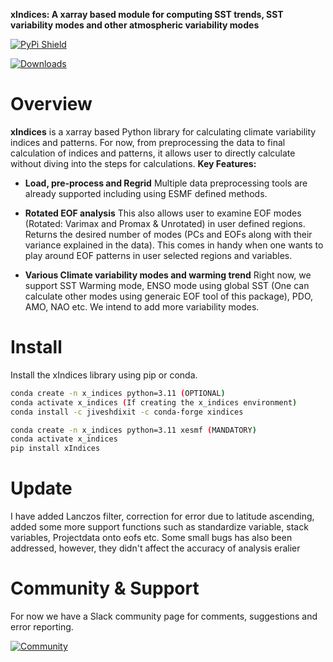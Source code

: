 **xIndices: A xarray based module for computing SST trends, SST variability modes and other atmospheric variability modes**

[![PyPi Shield](https://img.shields.io/pypi/v/xIndices)](https://pypi.org/project/xIndices/)

[![Downloads](https://img.shields.io/pepy/dt/xIndices)](https://img.shields.io/pepy/dt/xIndices)

# Overview

**xIndices** is a xarray based Python library for calculating climate variability indices and patterns.
For now, from preprocessing the data to final calculation of indices and patterns, it allows user to directly
calculate without diving into the steps for calculations.
**Key Features:**

* **Load, pre-process and Regrid** Multiple data preprocessing tools are already supported including 
using ESMF defined methods. 

* **Rotated EOF analysis** This also allows user to examine EOF modes (Rotated: Varimax and Promax & Unrotated) 
in user defined regions. Returns the desired number of modes (PCs and EOFs along with their variance explained 
in the data). This comes in handy when one wants to play around EOF patterns in user selected regions and variables.  

* **Various Climate variability modes and warming trend** Right now, we support SST Warming mode, ENSO mode using 
global SST (One can calculate other modes using generaic EOF tool of this package), PDO, AMO, NAO etc. We intend to
add more variability modes.


# Install





Install the xIndices library using pip or conda.

```bash
conda create -n x_indices python=3.11 (OPTIONAL)
conda activate x_indices (If creating the x_indices environment)
conda install -c jiveshdixit -c conda-forge xindices
```

```bash
conda create -n x_indices python=3.11 xesmf (MANDATORY)
conda activate x_indices
pip install xIndices
```

# Update

I have added Lanczos filter, correction for error due to 
latitude ascending, added some more support functions such 
as standardize variable, stack variables, Projectdata onto eofs etc.
Some small bugs has also been addressed, however, they didn't affect 
the accuracy of analysis eralier


# Community & Support

For now we have a Slack community page for comments, suggestions and error reporting. 

[![Community](https://xindices.slack.com)](https://xindices.slack.com)

